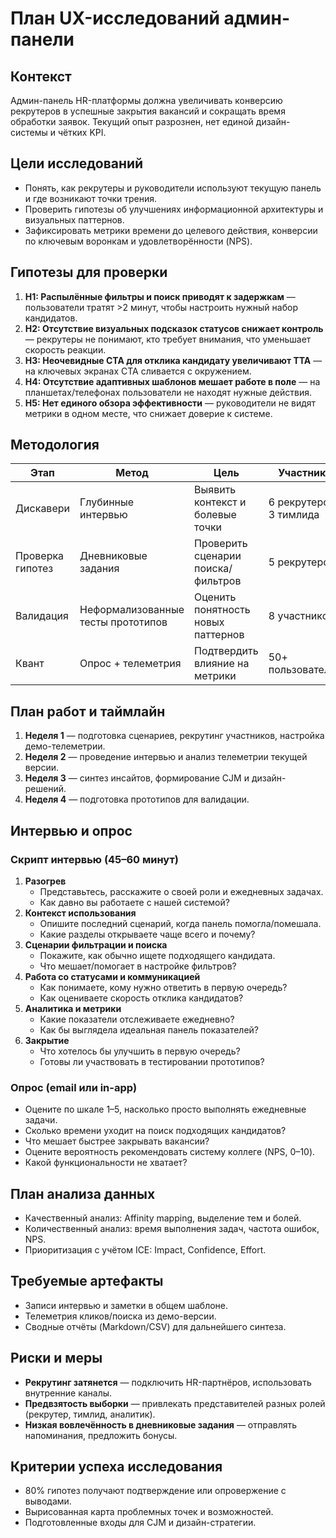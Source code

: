 # План UX-исследований админ-панели

## Контекст
Админ-панель HR-платформы должна увеличивать конверсию рекрутеров в успешные закрытия вакансий и сокращать время обработки заявок. Текущий опыт разрознен, нет единой дизайн-системы и чётких KPI.

## Цели исследований
- Понять, как рекрутеры и руководители используют текущую панель и где возникают точки трения.
- Проверить гипотезы об улучшениях информационной архитектуры и визуальных паттернов.
- Зафиксировать метрики времени до целевого действия, конверсии по ключевым воронкам и удовлетворённости (NPS).

## Гипотезы для проверки
1. **H1: Распылённые фильтры и поиск приводят к задержкам** — пользователи тратят >2 минут, чтобы настроить нужный набор кандидатов.
2. **H2: Отсутствие визуальных подсказок статусов снижает контроль** — рекрутеры не понимают, кто требует внимания, что уменьшает скорость реакции.
3. **H3: Неочевидные CTA для отклика кандидату увеличивают TTA** — на ключевых экранах CTA сливается с окружением.
4. **H4: Отсутствие адаптивных шаблонов мешает работе в поле** — на планшетах/телефонах пользователи не находят нужные действия.
5. **H5: Нет единого обзора эффективности** — руководители не видят метрики в одном месте, что снижает доверие к системе.

## Методология
| Этап | Метод | Цель | Участники | Артефакт |
|------|-------|------|-----------|----------|
| Дискавери | Глубинные интервью | Выявить контекст и болевые точки | 6 рекрутеров, 3 тимлида | Транскрипты, заметки | 
| Проверка гипотез | Дневниковые задания | Проверить сценарии поиска/фильтров | 5 рекрутеров | Результаты задач, тайминги |
| Валидация | Неформализованные тесты прототипов | Оценить понятность новых паттернов | 8 участников | Видео, показатели успеха |
| Квант | Опрос + телеметрия | Подтвердить влияние на метрики | 50+ пользователей | Сводные отчёты |

## План работ и таймлайн
1. **Неделя 1** — подготовка сценариев, рекрутинг участников, настройка демо-телеметрии.
2. **Неделя 2** — проведение интервью и анализ телеметрии текущей версии.
3. **Неделя 3** — синтез инсайтов, формирование CJM и дизайн-решений.
4. **Неделя 4** — подготовка прототипов для валидации.

## Интервью и опрос
### Скрипт интервью (45–60 минут)
1. **Разогрев**
   - Представьтесь, расскажите о своей роли и ежедневных задачах.
   - Как давно вы работаете с нашей системой?
2. **Контекст использования**
   - Опишите последний сценарий, когда панель помогла/помешала.
   - Какие разделы открываете чаще всего и почему?
3. **Сценарии фильтрации и поиска**
   - Покажите, как обычно ищете подходящего кандидата.
   - Что мешает/помогает в настройке фильтров?
4. **Работа со статусами и коммуникацией**
   - Как понимаете, кому нужно ответить в первую очередь?
   - Как оцениваете скорость отклика кандидатов?
5. **Аналитика и метрики**
   - Какие показатели отслеживаете ежедневно?
   - Как бы выглядела идеальная панель показателей?
6. **Закрытие**
   - Что хотелось бы улучшить в первую очередь?
   - Готовы ли участвовать в тестировании прототипов?

### Опрос (email или in-app)
- Оцените по шкале 1–5, насколько просто выполнять ежедневные задачи.
- Сколько времени уходит на поиск подходящих кандидатов?
- Что мешает быстрее закрывать вакансии?
- Оцените вероятность рекомендовать систему коллеге (NPS, 0–10).
- Какой функциональности не хватает?

## План анализа данных
- Качественный анализ: Affinity mapping, выделение тем и болей.
- Количественный анализ: время выполнения задач, частота ошибок, NPS.
- Приоритизация с учётом ICE: Impact, Confidence, Effort.

## Требуемые артефакты
- Записи интервью и заметки в общем шаблоне.
- Телеметрия кликов/поиска из демо-версии.
- Сводные отчёты (Markdown/CSV) для дальнейшего синтеза.

## Риски и меры
- **Рекрутинг затянется** — подключить HR-партнёров, использовать внутренние каналы.
- **Предвзятость выборки** — привлекать представителей разных ролей (рекрутер, тимлид, аналитик).
- **Низкая вовлечённость в дневниковые задания** — отправлять напоминания, предложить бонусы.

## Критерии успеха исследования
- 80% гипотез получают подтверждение или опровержение с выводами.
- Вырисованная карта проблемных точек и возможностей.
- Подготовленные входы для CJM и дизайн-стратегии.

